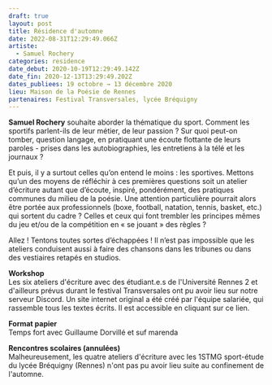```yaml
---
draft: true
layout: post
title: Résidence d'automne
date: 2022-08-31T12:29:49.066Z
artiste:
  - Samuel Rochery
categories: residence
date_debut: 2020-10-19T12:29:49.142Z
date_fin: 2020-12-13T13:29:49.202Z
dates_publiees: 19 octobre → 13 décembre 2020
lieu: Maison de la Poésie de Rennes
partenaires: Festival Transversales, lycée Bréquigny
---
```

**Samuel Rochery** souhaite aborder la thématique du sport. Comment les sportifs parlent-ils de leur métier, de leur passion ? Sur quoi peut-on tomber, question langage, en pratiquant une écoute flottante de leurs paroles - prises dans les autobiographies, les entretiens à la télé et les journaux ?

Et puis, il y a surtout celles qu’on entend le moins : les sportives. Mettons qu’un des moyens de réfléchir à ces premières questions soit un atelier d’écriture autant que d’écoute, inspiré, pondérément, des pratiques communes du milieu de la poésie. Une attention particulière pourrait alors être portée aux professionnels (boxe, football, natation, tennis, basket, etc.) qui sortent du cadre ? Celles et ceux qui font trembler les principes mêmes du jeu et/ou de la compétition en « se jouant » des règles ?

Allez ! Tentons toutes sortes d’échappées ! Il n’est pas impossible que les ateliers conduisent aussi à faire des chansons dans les tribunes ou dans des vestiaires retapés en studios.

**Workshop**\
Les six ateliers d'écriture avec des étudiant.e.s de l'Université Rennes 2 et d'ailleurs prévus durant le festival Transversales ont pu avoir lieu sur notre serveur Discord. Un site internet original a été créé par l'équipe salariée, qui rassemble tous les textes écrits. Il est accessible en cliquant sur ce lien.

**Format papier**\
Temps fort avec Guillaume Dorvillé et suf marenda

**Rencontres scolaires (annulées)**\
Malheureusement, les quatre ateliers d'écriture avec les 1STMG sport-étude du lycée Bréquigny (Rennes) n'ont pas pu avoir lieu suite au confinement de l'automne.